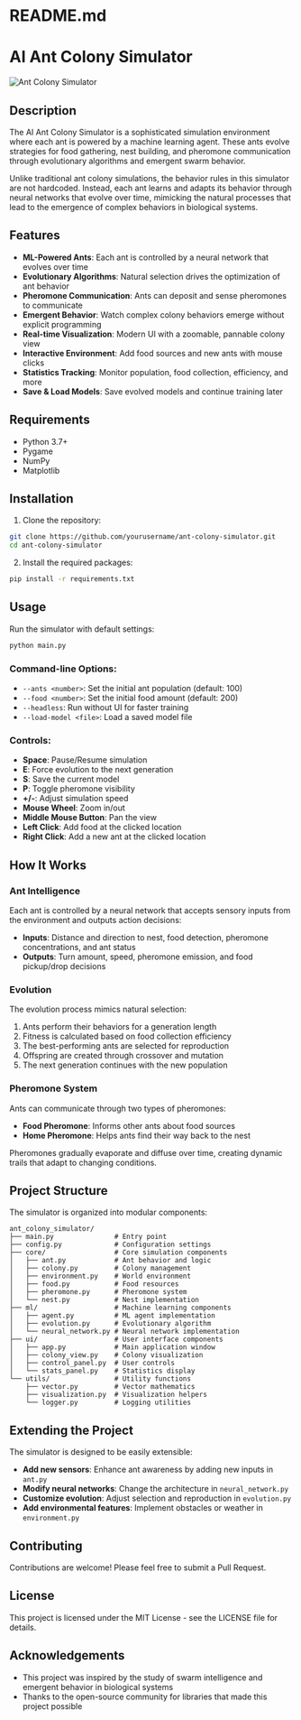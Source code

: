 # README.md
# AI Ant Colony Simulator

![Ant Colony Simulator](https://via.placeholder.com/800x400?text=AI+Ant+Colony+Simulator)

## Description

The AI Ant Colony Simulator is a sophisticated simulation environment where each ant is powered by a machine learning agent. These ants evolve strategies for food gathering, nest building, and pheromone communication through evolutionary algorithms and emergent swarm behavior.

Unlike traditional ant colony simulations, the behavior rules in this simulator are not hardcoded. Instead, each ant learns and adapts its behavior through neural networks that evolve over time, mimicking the natural processes that lead to the emergence of complex behaviors in biological systems.

## Features

- **ML-Powered Ants**: Each ant is controlled by a neural network that evolves over time
- **Evolutionary Algorithms**: Natural selection drives the optimization of ant behavior
- **Pheromone Communication**: Ants can deposit and sense pheromones to communicate
- **Emergent Behavior**: Watch complex colony behaviors emerge without explicit programming
- **Real-time Visualization**: Modern UI with a zoomable, pannable colony view
- **Interactive Environment**: Add food sources and new ants with mouse clicks
- **Statistics Tracking**: Monitor population, food collection, efficiency, and more
- **Save & Load Models**: Save evolved models and continue training later

## Requirements

- Python 3.7+
- Pygame
- NumPy
- Matplotlib

## Installation

1. Clone the repository:
```bash
git clone https://github.com/yourusername/ant-colony-simulator.git
cd ant-colony-simulator
```

2. Install the required packages:
```bash
pip install -r requirements.txt
```

## Usage

Run the simulator with default settings:
```bash
python main.py
```

### Command-line Options:

- `--ants <number>`: Set the initial ant population (default: 100)
- `--food <number>`: Set the initial food amount (default: 200)
- `--headless`: Run without UI for faster training
- `--load-model <file>`: Load a saved model file

### Controls:

- **Space**: Pause/Resume simulation
- **E**: Force evolution to the next generation
- **S**: Save the current model
- **P**: Toggle pheromone visibility
- **+/-**: Adjust simulation speed
- **Mouse Wheel**: Zoom in/out
- **Middle Mouse Button**: Pan the view
- **Left Click**: Add food at the clicked location
- **Right Click**: Add a new ant at the clicked location

## How It Works

### Ant Intelligence

Each ant is controlled by a neural network that accepts sensory inputs from the environment and outputs action decisions:

- **Inputs**: Distance and direction to nest, food detection, pheromone concentrations, and ant status
- **Outputs**: Turn amount, speed, pheromone emission, and food pickup/drop decisions

### Evolution

The evolution process mimics natural selection:

1. Ants perform their behaviors for a generation length
2. Fitness is calculated based on food collection efficiency
3. The best-performing ants are selected for reproduction
4. Offspring are created through crossover and mutation
5. The next generation continues with the new population

### Pheromone System

Ants can communicate through two types of pheromones:

- **Food Pheromone**: Informs other ants about food sources
- **Home Pheromone**: Helps ants find their way back to the nest

Pheromones gradually evaporate and diffuse over time, creating dynamic trails that adapt to changing conditions.

## Project Structure

The simulator is organized into modular components:

```
ant_colony_simulator/
├── main.py               # Entry point
├── config.py             # Configuration settings
├── core/                 # Core simulation components
│   ├── ant.py            # Ant behavior and logic
│   ├── colony.py         # Colony management
│   ├── environment.py    # World environment
│   ├── food.py           # Food resources
│   ├── pheromone.py      # Pheromone system
│   └── nest.py           # Nest implementation
├── ml/                   # Machine learning components
│   ├── agent.py          # ML agent implementation
│   ├── evolution.py      # Evolutionary algorithm
│   └── neural_network.py # Neural network implementation
├── ui/                   # User interface components
│   ├── app.py            # Main application window
│   ├── colony_view.py    # Colony visualization
│   ├── control_panel.py  # User controls
│   └── stats_panel.py    # Statistics display
└── utils/                # Utility functions
    ├── vector.py         # Vector mathematics
    ├── visualization.py  # Visualization helpers
    └── logger.py         # Logging utilities
```

## Extending the Project

The simulator is designed to be easily extensible:

- **Add new sensors**: Enhance ant awareness by adding new inputs in `ant.py`
- **Modify neural networks**: Change the architecture in `neural_network.py`
- **Customize evolution**: Adjust selection and reproduction in `evolution.py`
- **Add environmental features**: Implement obstacles or weather in `environment.py`

## Contributing

Contributions are welcome! Please feel free to submit a Pull Request.

## License

This project is licensed under the MIT License - see the LICENSE file for details.

## Acknowledgements

- This project was inspired by the study of swarm intelligence and emergent behavior in biological systems
- Thanks to the open-source community for libraries that made this project possible